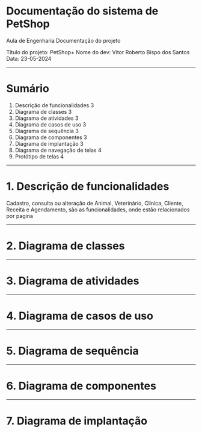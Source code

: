 # Documentação do sistema de PetShop
Aula de Engenharia
Documentação do projeto

Título do projeto: PetShop+
Nome do dev: Vitor Roberto Bispo dos Santos
Data: 23-05-2024

---
# Sumário

1. Descrição de funcionalidades	3
2. Diagrama de classes	3
3. Diagrama de atividades	3
4. Diagrama de casos de uso	3
5. Diagrama de sequência	3
6. Diagrama de componentes	3
7. Diagrama de implantação	3
8. Diagrama de navegação de telas	4
9. Protótipo de telas	4



---
# 1. Descrição de funcionalidades
Cadastro, consulta ou alteração de Animal, Veterinário, Clinica,  Cliente, Receita e Agendamento, são as funcionalidades, onde estão relacionados por pagina

---
# 2. Diagrama de classes

---
# 3. Diagrama de atividades

---
# 4. Diagrama de casos de uso

---
# 5. Diagrama de sequência

---
# 6. Diagrama de componentes

---
# 7. Diagrama de implantação



 
